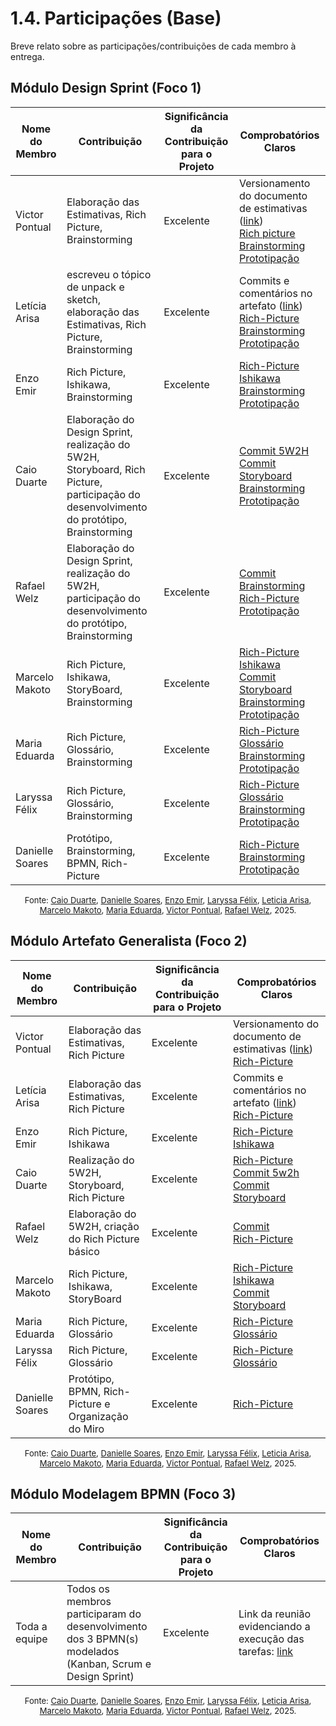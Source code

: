 # 1.4. Participações (Base)

Breve relato sobre as participações/contribuições de cada membro à entrega.
## Módulo Design Sprint (Foco 1)

| Nome do Membro  | Contribuição                                                                                                                           | Significância da Contribuição para o Projeto | Comprobatórios Claros                                                                                                                                                                                                                                                                                                                                                                                                                                                                                                                                                                                                                                                                                                              |
| --------------- | -------------------------------------------------------------------------------------------------------------------------------------- | -------------------------------------------- | ---------------------------------------------------------------------------------------------------------------------------------------------------------------------------------------------------------------------------------------------------------------------------------------------------------------------------------------------------------------------------------------------------------------------------------------------------------------------------------------------------------------------------------------------------------------------------------------------------------------------------------------------------------------------------------------------------------------------------------- |
| Victor Pontual  | Elaboração das Estimativas, Rich Picture, Brainstorming                                                                                | Excelente                                    | Versionamento do documento de estimativas ([link](https://unbarqdsw2025-2-turma01.github.io/2025.2-T01-G1_JogoDigital_Entrega_01/Base/1.2.ArtefatoGeneralista/)) <br> [Rich picture](https://unbarqdsw2025-2-turma01.github.io/2025.2-T01-G1_JogoDigital_Entrega_01/Base/1.1.DesignSprint/) <br> [Brainstorming](https://miro.com/welcomeonboard/S1RmSytrZXJyRVlCWWRyanErTFhoZUthZlpMdEVxdFNPL3pXanluamdJVzBUU3lPN2NJYnUrbWd5Q2xnWFJrZ1VaY3Z5Q2JkOVg0enJGVXhZSVZUMzVFVjg3b0l2UE4zNDd6MjJjbld5S2tEQUdLTXRzajZiODFtMEgwMVBLUEZhWWluRVAxeXRuUUgwWDl3Mk1qRGVRPT0hdjE=?share_link_id=972361271498) [Prototipação](https://www.figma.com/proto/aliUOnJYHF1sKUYTb60QPp/Protótipo---ArqDsw?node-id=125-8&p=f&t=poN10iAgf29z2eVO-1&scaling=min-zoom&content-scaling=fixed&page-id=0%3A1&starting-point-node-id=125%3A8)                                                                                                                                             |
| Letícia Arisa   | escreveu o tópico de unpack e sketch, elaboração das Estimativas, Rich Picture, Brainstorming                                          | Excelente                                    | Commits e comentários no artefato ([link](https://unbarqdsw2025-2-turma01.github.io/2025.2-T01-G1_JogoDigital_Entrega_01/Base/1.2.ArtefatoGeneralista/)) <br> [Rich-Picture](https://unbarqdsw2025-2-turma01.github.io/2025.2-T01-G1_JogoDigital_Entrega_01/Base/1.1.DesignSprint/) <br> [Brainstorming](https://miro.com/welcomeonboard/S1RmSytrZXJyRVlCWWRyanErTFhoZUthZlpMdEVxdFNPL3pXanluamdJVzBUU3lPN2NJYnUrbWd5Q2xnWFJrZ1VaY3Z5Q2JkOVg0enJGVXhZSVZUMzVFVjg3b0l2UE4zNDd6MjJjbld5S2tEQUdLTXRzajZiODFtMEgwMVBLUEZhWWluRVAxeXRuUUgwWDl3Mk1qRGVRPT0hdjE=?share_link_id=972361271498) <br> [Prototipação](https://www.figma.com/proto/aliUOnJYHF1sKUYTb60QPp/Protótipo---ArqDsw?node-id=125-8&p=f&t=poN10iAgf29z2eVO-1&scaling=min-zoom&content-scaling=fixed&page-id=0%3A1&starting-point-node-id=125%3A8)                                                                                                                                                   |
| Enzo Emir       | Rich Picture, Ishikawa, Brainstorming                                                                                                  | Excelente                                    | [Rich-Picture](https://unbarqdsw2025-2-turma01.github.io/2025.2-T01-G1_JogoDigital_Entrega_01/Base/1.1.DesignSprint/) <br> [Ishikawa](https://github.com/UnBArqDsw2025-2-Turma01/2025.2-T01-G1_JogoDigital_Entrega_01/commit/ecf4cdcef6ed0a8255c54a459ba7442cc482ed88) <br> [Brainstorming](https://miro.com/welcomeonboard/S1RmSytrZXJyRVlCWWRyanErTFhoZUthZlpMdEVxdFNPL3pXanluamdJVzBUU3lPN2NJYnUrbWd5Q2xnWFJrZ1VaY3Z5Q2JkOVg0enJGVXhZSVZUMzVFVjg3b0l2UE4zNDd6MjJjbld5S2tEQUdLTXRzajZiODFtMEgwMVBLUEZhWWluRVAxeXRuUUgwWDl3Mk1qRGVRPT0hdjE=?share_link_id=972361271498) <br> [Prototipação](https://www.figma.com/proto/aliUOnJYHF1sKUYTb60QPp/Protótipo---ArqDsw?node-id=125-8&p=f&t=poN10iAgf29z2eVO-1&scaling=min-zoom&content-scaling=fixed&page-id=0%3A1&starting-point-node-id=125%3A8)                                                                                                                                                                 |
| Caio Duarte     | Elaboração do Design Sprint, realização do 5W2H, Storyboard, Rich Picture, participação do desenvolvimento do protótipo, Brainstorming | Excelente                                    | [Commit 5W2H](https://github.com/UnBArqDsw2025-2-Turma01/2025.2-T01-G1_JogoDigital_Entrega_01/commit/e4e3aed482fba644b9f3a28ce67b5dad2bfbbe0f) <br> [Commit Storyboard](https://github.com/UnBArqDsw2025-2-Turma01/2025.2-T01-G1_JogoDigital_Entrega_01/commit/88bf9a333bab2c4b1d387e26e5bd2167827cdeda) <br> [Brainstorming](https://miro.com/welcomeonboard/S1RmSytrZXJyRVlCWWRyanErTFhoZUthZlpMdEVxdFNPL3pXanluamdJVzBUU3lPN2NJYnUrbWd5Q2xnWFJrZ1VaY3Z5Q2JkOVg0enJGVXhZSVZUMzVFVjg3b0l2UE4zNDd6MjJjbld5S2tEQUdLTXRzajZiODFtMEgwMVBLUEZhWWluRVAxeXRuUUgwWDl3Mk1qRGVRPT0hdjE=?share_link_id=972361271498) <br> [Prototipação](https://www.figma.com/proto/aliUOnJYHF1sKUYTb60QPp/Protótipo---ArqDsw?node-id=125-8&p=f&t=poN10iAgf29z2eVO-1&scaling=min-zoom&content-scaling=fixed&page-id=0%3A1&starting-point-node-id=125%3A8)                                                                                                                         |
| Rafael Welz     | Elaboração do Design Sprint, realização do 5W2H, participação do desenvolvimento do protótipo, Brainstorming                           | Excelente                                    | [Commit](https://github.com/UnBArqDsw2025-2-Turma01/2025.2-T01-G1_JogoDigital_Entrega_01/commit/e4e3aed482fba644b9f3a28ce67b5dad2bfbbe0f) <br> [Brainstorming](https://miro.com/welcomeonboard/S1RmSytrZXJyRVlCWWRyanErTFhoZUthZlpMdEVxdFNPL3pXanluamdJVzBUU3lPN2NJYnUrbWd5Q2xnWFJrZ1VaY3Z5Q2JkOVg0enJGVXhZSVZUMzVFVjg3b0l2UE4zNDd6MjJjbld5S2tEQUdLTXRzajZiODFtMEgwMVBLUEZhWWluRVAxeXRuUUgwWDl3Mk1qRGVRPT0hdjE=?share_link_id=972361271498) <br> [Rich-Picture](https://unbarqdsw2025-2-turma01.github.io/2025.2-T01-G1_JogoDigital_Entrega_01/Base/1.1.DesignSprint/) [Prototipação](https://www.figma.com/proto/aliUOnJYHF1sKUYTb60QPp/Protótipo---ArqDsw?node-id=125-8&p=f&t=poN10iAgf29z2eVO-1&scaling=min-zoom&content-scaling=fixed&page-id=0%3A1&starting-point-node-id=125%3A8)                                                                                                                                                                                                                                                                                               |
| Marcelo Makoto  | Rich Picture, Ishikawa, StoryBoard, Brainstorming                                                                                      | Excelente                                    | [Rich-Picture](https://unbarqdsw2025-2-turma01.github.io/2025.2-T01-G1_JogoDigital_Entrega_01/Base/1.1.DesignSprint/) <br> [Ishikawa](https://github.com/UnBArqDsw2025-2-Turma01/2025.2-T01-G1_JogoDigital_Entrega_01/commit/ecf4cdcef6ed0a8255c54a459ba7442cc482ed88) <br> [Commit Storyboard](https://github.com/UnBArqDsw2025-2-Turma01/2025.2-T01-G1_JogoDigital_Entrega_01/commit/88bf9a333bab2c4b1d387e26e5bd2167827cdeda) <br> [Brainstorming](https://miro.com/welcomeonboard/S1RmSytrZXJyRVlCWWRyanErTFhoZUthZlpMdEVxdFNPL3pXanluamdJVzBUU3lPN2NJYnUrbWd5Q2xnWFJrZ1VaY3Z5Q2JkOVg0enJGVXhZSVZUMzVFVjg3b0l2UE4zNDd6MjJjbld5S2tEQUdLTXRzajZiODFtMEgwMVBLUEZhWWluRVAxeXRuUUgwWDl3Mk1qRGVRPT0hdjE=?share_link_id=972361271498) <br> [Prototipação](https://www.figma.com/proto/aliUOnJYHF1sKUYTb60QPp/Protótipo---ArqDsw?node-id=125-8&p=f&t=poN10iAgf29z2eVO-1&scaling=min-zoom&content-scaling=fixed&page-id=0%3A1&starting-point-node-id=125%3A8)         |
| Maria Eduarda   | Rich Picture, Glossário, Brainstorming                                                                                                 | Excelente                                    | [Rich-Picture](https://unbarqdsw2025-2-turma01.github.io/2025.2-T01-G1_JogoDigital_Entrega_01/Base/1.1.DesignSprint/) <br> [Glossário](https://github.com/UnBArqDsw2025-2-Turma01/2025.2-T01-G1_JogoDigital_Entrega_01/commit/2a2c96b2fcca5c2568d6d3cd5a4e201f45450662) <br> [Brainstorming](https://miro.com/welcomeonboard/S1RmSytrZXJyRVlCWWRyanErTFhoZUthZlpMdEVxdFNPL3pXanluamdJVzBUU3lPN2NJYnUrbWd5Q2xnWFJrZ1VaY3Z5Q2JkOVg0enJGVXhZSVZUMzVFVjg3b0l2UE4zNDd6MjJjbld5S2tEQUdLTXRzajZiODFtMEgwMVBLUEZhWWluRVAxeXRuUUgwWDl3Mk1qRGVRPT0hdjE=?share_link_id=972361271498) <br> [Prototipação](https://www.figma.com/proto/aliUOnJYHF1sKUYTb60QPp/Protótipo---ArqDsw?node-id=125-8&p=f&t=poN10iAgf29z2eVO-1&scaling=min-zoom&content-scaling=fixed&page-id=0%3A1&starting-point-node-id=125%3A8)                                                                                                                                                                 |
| Laryssa Félix   | Rich Picture, Glossário, Brainstorming                                                                                                 | Excelente                                    | [Rich-Picture](https://unbarqdsw2025-2-turma01.github.io/2025.2-T01-G1_JogoDigital_Entrega_01/Base/1.1.DesignSprint/) <br> [Glossário](https://github.com/UnBArqDsw2025-2-Turma01/2025.2-T01-G1_JogoDigital_Entrega_01/commit/2a2c96b2fcca5c2568d6d3cd5a4e201f45450662) <br> [Brainstorming](https://miro.com/welcomeonboard/S1RmSytrZXJyRVlCWWRyanErTFhoZUthZlpMdEVxdFNPL3pXanluamdJVzBUU3lPN2NJYnUrbWd5Q2xnWFJrZ1VaY3Z5Q2JkOVg0enJGVXhZSVZUMzVFVjg3b0l2UE4zNDd6MjJjbld5S2tEQUdLTXRzajZiODFtMEgwMVBLUEZhWWluRVAxeXRuUUgwWDl3Mk1qRGVRPT0hdjE=?share_link_id=972361271498) <br> [Prototipação](https://www.figma.com/proto/aliUOnJYHF1sKUYTb60QPp/Protótipo---ArqDsw?node-id=125-8&p=f&t=poN10iAgf29z2eVO-1&scaling=min-zoom&content-scaling=fixed&page-id=0%3A1&starting-point-node-id=125%3A8)                                                                                                                                                                 |
| Danielle Soares | Protótipo, Brainstorming, BPMN, Rich-Picture                                                                                           | Excelente                                    | [Rich-Picture](https://unbarqdsw2025-2-turma01.github.io/2025.2-T01-G1_JogoDigital_Entrega_01/Base/1.1.DesignSprint/) <br> [Brainstorming](https://miro.com/welcomeonboard/S1RmSytrZXJyRVlCWWRyanErTFhoZUthZlpMdEVxdFNPL3pXanluamdJVzBUU3lPN2NJYnUrbWd5Q2xnWFJrZ1VaY3Z5Q2JkOVg0enJGVXhZSVZUMzVFVjg3b0l2UE4zNDd6MjJjbld5S2tEQUdLTXRzajZiODFtMEgwMVBLUEZhWWluRVAxeXRuUUgwWDl3Mk1qRGVRPT0hdjE=?share_link_id=972361271498) <br> [Prototipação](https://www.figma.com/proto/aliUOnJYHF1sKUYTb60QPp/Protótipo---ArqDsw?node-id=125-8&p=f&t=poN10iAgf29z2eVO-1&scaling=min-zoom&content-scaling=fixed&page-id=0%3A1&starting-point-node-id=125%3A8)                                                                                                                                                                                                                                                                                                           |

<font size="2">
  <p style="text-align: center">
    Fonte: 
    <a href="https://github.com/caioduart3">Caio Duarte</a>, 
    <a href="https://github.com/danielle-soaress">Danielle Soares</a>,  
    <a href="https://github.com/EnzoEmir">Enzo Emir</a>,  
    <a href="https://github.com/felixlaryssa">Laryssa Félix</a>,  
    <a href="https://github.com/Leticia-Arisa-K-Higa">Leticia Arisa</a>,  
    <a href="https://github.com/MM4k">Marcelo Makoto</a>,  
    <a href="https://github.com/dudaa28">Maria Eduarda</a>,  
    <a href="https://github.com/VictorPontual">Victor Pontual</a>,  
    <a href="https://github.com/RafaelSchadt">Rafael Welz</a>,  
    2025.
  </p>
</font>


## Módulo Artefato Generalista (Foco 2)

| Nome do Membro  | Contribuição | Significância da Contribuição para o Projeto | Comprobatórios Claros |
|-----------------|--------------|-----------------------------------------------|-----------------------|
| Victor Pontual  | Elaboração das Estimativas, Rich Picture | Excelente | Versionamento do documento de estimativas ([link](https://unbarqdsw2025-2-turma01.github.io/2025.2-T01-G1_JogoDigital_Entrega_01/Base/1.2.ArtefatoGeneralista/)) <br> [Rich-Picture](https://unbarqdsw2025-2-turma01.github.io/2025.2-T01-G1_JogoDigital_Entrega_01/Base/1.1.DesignSprint/) |
| Letícia Arisa   | Elaboração das Estimativas, Rich Picture | Excelente | Commits e comentários no artefato ([link](https://unbarqdsw2025-2-turma01.github.io/2025.2-T01-G1_JogoDigital_Entrega_01/Base/1.2.ArtefatoGeneralista/)) <br> [Rich-Picture](https://unbarqdsw2025-2-turma01.github.io/2025.2-T01-G1_JogoDigital_Entrega_01/Base/1.1.DesignSprint/) |
| Enzo Emir       | Rich Picture, Ishikawa | Excelente | [Rich-Picture](https://unbarqdsw2025-2-turma01.github.io/2025.2-T01-G1_JogoDigital_Entrega_01/Base/1.1.DesignSprint/) <br> [Ishikawa](https://github.com/UnBArqDsw2025-2-Turma01/2025.2-T01-G1_JogoDigital_Entrega_01/commit/ecf4cdcef6ed0a8255c54a459ba7442cc482ed88) |
| Caio Duarte     | Realização do 5W2H, Storyboard, Rich Picture | Excelente | [Rich-Picture](https://unbarqdsw2025-2-turma01.github.io/2025.2-T01-G1_JogoDigital_Entrega_01/Base/1.1.DesignSprint/) <br> [Commit 5w2h](https://github.com/UnBArqDsw2025-2-Turma01/2025.2-T01-G1_JogoDigital_Entrega_01/commit/e4e3aed482fba644b9f3a28ce67b5dad2bfbbe0f) <br> [Commit Storyboard](https://github.com/UnBArqDsw2025-2-Turma01/2025.2-T01-G1_JogoDigital_Entrega_01/commit/88bf9a333bab2c4b1d387e26e5bd2167827cdeda) |
| Rafael Welz     | Elaboração do 5W2H, criação do Rich Picture básico | Excelente | [Commit](https://github.com/UnBArqDsw2025-2-Turma01/2025.2-T01-G1_JogoDigital_Entrega_01/commit/e4e3aed482fba644b9f3a28ce67b5dad2bfbbe0f) <br> [Rich-Picture](https://unbarqdsw2025-2-turma01.github.io/2025.2-T01-G1_JogoDigital_Entrega_01/Base/1.1.DesignSprint/) |
| Marcelo Makoto  | Rich Picture, Ishikawa, StoryBoard | Excelente | [Rich-Picture](https://unbarqdsw2025-2-turma01.github.io/2025.2-T01-G1_JogoDigital_Entrega_01/Base/1.1.DesignSprint/) <br> [Ishikawa](https://github.com/UnBArqDsw2025-2-Turma01/2025.2-T01-G1_JogoDigital_Entrega_01/commit/ecf4cdcef6ed0a8255c54a459ba7442cc482ed88) <br> [Commit Storyboard](https://github.com/UnBArqDsw2025-2-Turma01/2025.2-T01-G1_JogoDigital_Entrega_01/commit/88bf9a333bab2c4b1d387e26e5bd2167827cdeda) |
| Maria Eduarda   | Rich Picture, Glossário | Excelente | [Rich-Picture](https://unbarqdsw2025-2-turma01.github.io/2025.2-T01-G1_JogoDigital_Entrega_01/Base/1.1.DesignSprint/) <br> [Glossário](https://github.com/UnBArqDsw2025-2-Turma01/2025.2-T01-G1_JogoDigital_Entrega_01/commit/2a2c96b2fcca5c2568d6d3cd5a4e201f45450662) |
| Laryssa Félix   | Rich Picture, Glossário | Excelente | [Rich-Picture](https://unbarqdsw2025-2-turma01.github.io/2025.2-T01-G1_JogoDigital_Entrega_01/Base/1.1.DesignSprint/) <br> [Glossário](https://github.com/UnBArqDsw2025-2-Turma01/2025.2-T01-G1_JogoDigital_Entrega_01/commit/2a2c96b2fcca5c2568d6d3cd5a4e201f45450662) |
| Danielle Soares | Protótipo, BPMN, Rich-Picture e Organização do Miro | Excelente | [Rich-Picture](https://unbarqdsw2025-2-turma01.github.io/2025.2-T01-G1_JogoDigital_Entrega_01/Base/1.1.DesignSprint/) |


<font size="2">
  <p style="text-align: center">
    Fonte: 
    <a href="https://github.com/caioduart3">Caio Duarte</a>, 
    <a href="https://github.com/danielle-soaress">Danielle Soares</a>,  
    <a href="https://github.com/EnzoEmir">Enzo Emir</a>,  
    <a href="https://github.com/felixlaryssa">Laryssa Félix</a>,  
    <a href="https://github.com/Leticia-Arisa-K-Higa">Leticia Arisa</a>,  
    <a href="https://github.com/MM4k">Marcelo Makoto</a>,  
    <a href="https://github.com/dudaa28">Maria Eduarda</a>,  
    <a href="https://github.com/VictorPontual">Victor Pontual</a>,  
    <a href="https://github.com/RafaelSchadt">Rafael Welz</a>,  
    2025.
  </p>
</font>


## Módulo Modelagem BPMN (Foco 3)


| Nome do Membro  | Contribuição | Significância da Contribuição para o Projeto | Comprobatórios Claros |
|-----------------|--------------|-----------------------------------------------|-----------------------|
| Toda a equipe   | Todos os membros participaram do desenvolvimento dos 3 BPMN(s) modelados (Kanban, Scrum e Design Sprint) | Excelente | Link da reunião evidenciando a execução das tarefas: [link](https://teams.microsoft.com/l/meetingrecap?driveId=b%2105MnBO9tUUekx_wZW7Wu0YehqKl88DhKiY15JRI981w7dN5UgTMYTrvxqe9VVCVM&driveItemId=015TS4MATWSVXRWM2VFFF2PJHBYYABU4HQ&sitePath=https%3A%2F%2Funbbr.sharepoint.com%2Fsites%2FArquitetura-G1%2FDocumentos%2520Compartilhados%2FGeneral%2FRecordings%2FDesenvolvimento%2520do%2520BPMN-20250904_204254-Grava%25C3%25A7%25C3%25A3o%2520da%2520Reuni%25C3%25A3o.mp4%3Fweb%3D1&fileUrl=https%3A%2F%2Funbbr.sharepoint.com%2Fsites%2FArquitetura-G1%2FDocumentos%2520Compartilhados%2FGeneral%2FRecordings%2FDesenvolvimento%2520do%2520BPMN-20250904_204254-Grava%25C3%25A7%25C3%25A3o%2520da%2520Reuni%25C3%25A3o.mp4%3Fweb%3D1&threadId=19%3AQwo6sNujA9ZHAkFkNW3LrzDAeNz53sYTkMl7RYFAhHk1%40thread.tacv2&organizerId=8%3Aorgid%3A2e4f935b-0e53-4044-af10-b5f748ace05a&tenantId=ec359ba1-630b-4d2b-b833-c8e6d48f8059&callId=c79fbd05-9aab-4f24-9220-482667024af7&meetingType=MeetNow&organizerGroupId=17449fa9-f700-4b3e-9963-eafcd934d909&channelType=Standard&replyChainId=1757026800771&subType=RecapSharingLink_RecapCore) |
 
 <font size="2">
  <p style="text-align: center">
    Fonte: 
    <a href="https://github.com/caioduart3">Caio Duarte</a>, 
    <a href="https://github.com/danielle-soaress">Danielle Soares</a>,  
    <a href="https://github.com/EnzoEmir">Enzo Emir</a>,  
    <a href="https://github.com/felixlaryssa">Laryssa Félix</a>,  
    <a href="https://github.com/Leticia-Arisa-K-Higa">Leticia Arisa</a>,  
    <a href="https://github.com/MM4k">Marcelo Makoto</a>,  
    <a href="https://github.com/dudaa28">Maria Eduarda</a>,  
    <a href="https://github.com/VictorPontual">Victor Pontual</a>,  
    <a href="https://github.com/RafaelSchadt">Rafael Welz</a>,  
    2025.
  </p>
</font>
